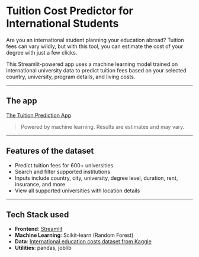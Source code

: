 # Tuition Cost Predictor for International Students

Are you an international student planning your education abroad? Tuition fees can vary wildly, but with this tool, you can estimate the cost of your degree with just a few clicks.

This Streamlit-powered app uses a machine learning model trained on international university data to predict tuition fees based on your selected country, university, program details, and living costs.

---

## The app

[The Tuition Prediction App](https://your-streamlit-cloud-link.streamlit.app)

> Powered by machine learning. Results are estimates and may vary.

---

## Features of the dataset

- Predict tuition fees for 600+ universities
- Search and filter supported institutions
- Inputs include country, city, university, degree level, duration, rent, insurance, and more
- View all supported universities with location details

---

## Tech Stack used

- **Frontend**: [Streamlit](https://streamlit.io/)
- **Machine Learning**: Scikit-learn (Random Forest)
- **Data**: [International education costs dataset from Kaggle](https://www.kaggle.com/datasets/adilshamim8/cost-of-international-education)
- **Utilities**: pandas, joblib
